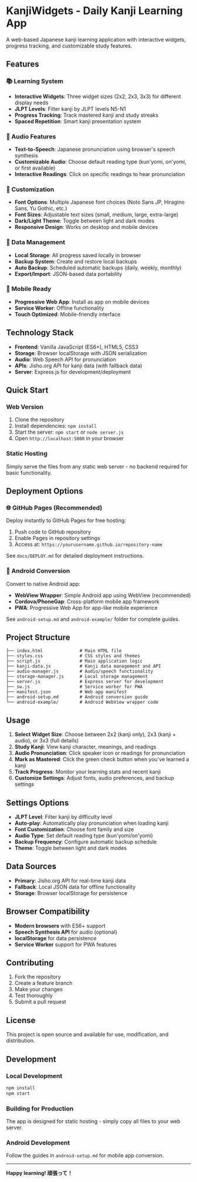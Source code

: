 # KanjiWidgets - Daily Kanji Learning App

A web-based Japanese kanji learning application with interactive widgets, progress tracking, and customizable study features.

## Features

### 📚 Learning System
- **Interactive Widgets**: Three widget sizes (2x2, 2x3, 3x3) for different display needs
- **JLPT Levels**: Filter kanji by JLPT levels N5-N1
- **Progress Tracking**: Track mastered kanji and study streaks
- **Spaced Repetition**: Smart kanji presentation system

### 🎵 Audio Features
- **Text-to-Speech**: Japanese pronunciation using browser's speech synthesis
- **Customizable Audio**: Choose default reading type (kun'yomi, on'yomi, or first available)
- **Interactive Readings**: Click on specific readings to hear pronunciation

### 🎨 Customization
- **Font Options**: Multiple Japanese font choices (Noto Sans JP, Hiragino Sans, Yu Gothic, etc.)
- **Font Sizes**: Adjustable text sizes (small, medium, large, extra-large)
- **Dark/Light Theme**: Toggle between light and dark modes
- **Responsive Design**: Works on desktop and mobile devices

### 💾 Data Management
- **Local Storage**: All progress saved locally in browser
- **Backup System**: Create and restore local backups
- **Auto Backup**: Scheduled automatic backups (daily, weekly, monthly)
- **Export/Import**: JSON-based data portability

### 📱 Mobile Ready
- **Progressive Web App**: Install as app on mobile devices
- **Service Worker**: Offline functionality
- **Touch Optimized**: Mobile-friendly interface

## Technology Stack

- **Frontend**: Vanilla JavaScript (ES6+), HTML5, CSS3
- **Storage**: Browser localStorage with JSON serialization
- **Audio**: Web Speech API for pronunciation
- **APIs**: Jisho.org API for kanji data (with fallback data)
- **Server**: Express.js for development/deployment

## Quick Start

### Web Version
1. Clone the repository
2. Install dependencies: `npm install`
3. Start the server: `npm start` or `node server.js`
4. Open `http://localhost:5000` in your browser

### Static Hosting
Simply serve the files from any static web server - no backend required for basic functionality.

## Deployment Options

### 🌐 GitHub Pages (Recommended)
Deploy instantly to GitHub Pages for free hosting:

1. Push code to GitHub repository
2. Enable Pages in repository settings  
3. Access at: `https://yourusername.github.io/repository-name`

See `docs/DEPLOY.md` for detailed deployment instructions.

### 📱 Android Conversion
Convert to native Android app:

- **WebView Wrapper**: Simple Android app using WebView (recommended)
- **Cordova/PhoneGap**: Cross-platform mobile app framework  
- **PWA**: Progressive Web App for app-like mobile experience

See `android-setup.md` and `android-example/` folder for complete guides.

## Project Structure

```
├── index.html              # Main HTML file
├── styles.css              # CSS styles and themes
├── script.js               # Main application logic
├── kanji-data.js           # Kanji data management and API
├── audio-manager.js        # Audio/speech functionality
├── storage-manager.js      # Local storage management
├── server.js               # Express server for development
├── sw.js                   # Service worker for PWA
├── manifest.json           # Web app manifest
├── android-setup.md        # Android conversion guide
└── android-example/        # Android WebView wrapper code
```

## Usage

1. **Select Widget Size**: Choose between 2x2 (kanji only), 2x3 (kanji + audio), or 3x3 (full details)
2. **Study Kanji**: View kanji character, meanings, and readings
3. **Audio Pronunciation**: Click speaker icon or readings for pronunciation
4. **Mark as Mastered**: Click the green check button when you've learned a kanji
5. **Track Progress**: Monitor your learning stats and recent kanji
6. **Customize Settings**: Adjust fonts, audio preferences, and backup settings

## Settings Options

- **JLPT Level**: Filter kanji by difficulty level
- **Auto-play**: Automatically play pronunciation when loading kanji
- **Font Customization**: Choose font family and size
- **Audio Type**: Set default reading type (kun'yomi/on'yomi)
- **Backup Frequency**: Configure automatic backup schedule
- **Theme**: Toggle between light and dark modes

## Data Sources

- **Primary**: Jisho.org API for real-time kanji data
- **Fallback**: Local JSON data for offline functionality
- **Storage**: Browser localStorage for persistence

## Browser Compatibility

- **Modern browsers** with ES6+ support
- **Speech Synthesis API** for audio (optional)
- **localStorage** for data persistence
- **Service Worker** support for PWA features

## Contributing

1. Fork the repository
2. Create a feature branch
3. Make your changes
4. Test thoroughly
5. Submit a pull request

## License

This project is open source and available for use, modification, and distribution.

## Development

### Local Development
```bash
npm install
npm start
```

### Building for Production
The app is designed for static hosting - simply copy all files to your web server.

### Android Development
Follow the guides in `android-setup.md` for mobile app conversion.

---

**Happy learning! 頑張って！**